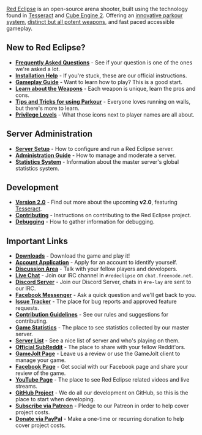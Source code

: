 [Red Eclipse](http://redeclipse.net/) is an open-source arena shooter, built using the technology found in [Tesseract](http://tesseract.gg/) and [Cube Engine 2](http://cubeengine.com/). Offering an [innovative parkour system](Parkour-Guide.md), [distinct but all potent weapons](Weapons-Guide.md), and fast paced accessible gameplay.

## New to Red Eclipse?
- **[Frequently Asked Questions](FAQ.md)** - See if your question is one of the ones we're asked a lot.
- **[Installation Help](Install-Guide.md)** - If you're stuck, these are our official instructions.
- **[Gameplay Guide](Gameplay-Guide.md)** - Want to learn how to play? This is a good start.
- **[Learn about the Weapons](Weapons-Guide.md)** - Each weapon is unique, learn the pros and cons.
- **[Tips and Tricks for using Parkour](Parkour-Guide.md)** - Everyone loves running on walls, but there's more to learn.
- **[Privilege Levels](Privileges.md)** - What those icons next to player names are all about.

## Server Administration
- **[Server Setup](Server-Setup.md)** - How to configure and run a Red Eclipse server.
- **[Administration Guide](Admin-Guide.md)** - How to manage and moderate a server.
- **[Statistics System](Statistics-System.md)** - Information about the master server's global statistics system.

## Development
- **[Version 2.0](Information-for-v2.md)** - Find out more about the upcoming **v2.0**, featuring [Tesseract](http://tesseract.gg/).
- **[Contributing](Contributing.md)** - Instructions on contributing to the Red Eclipse project.
- **[Debugging](Debug.md)** - How to gather information for debugging.

## Important Links
- **[Downloads](http://redeclipse.net/download)** - Download the game and play it!
- **[Account Application](http://redeclipse.net/apply)** - Apply for an account to identify yourself.
- **[Discussion Area](http://redeclipse.net/discuss)** - Talk with your fellow players and developers.
- **[Live Chat](http://redeclipse.net/chat)** - Join our IRC channel in `#redeclipse` on `chat.freenode.net`.
- **[Discord Server](http://redeclipse.net/discord)** - Join our Discord Server, chats in `#re-lay` are sent to our IRC.
- **[Facebook Messenger](http://redeclipse.net/messenger)** - Ask a quick question and we'll get back to you.
- **[Issue Tracker](http://redeclipse.net/issues)** - The place for bug reports and approved feature requests.
- **[Contribution Guidelines](http://redeclipse.net/contribute)** - See our rules and suggestions for contributing.
- **[Game Statistics](http://redeclipse.net/stats)** - The place to see statistics collected by our master server.
- **[Server List](http://redeclipse.net/servers)** - See a nice list of server and who's playing on them.
- **[Official SubReddit](http://redeclipse.net/reddit)** - The place to share with your fellow Reddit'ors.
- **[GameJolt Page](http://redeclipse.net/gamejolt)** - Leave us a review or use the GameJolt client to manage your game.
- **[Facebook Page](http://redeclipse.net/facebook)** - Get social with our Facebook page and share your review of the game.
- **[YouTube Page](http://redeclipse.net/youtube)** - The place to see Red Eclipse related videos and live streams.
- **[GitHub Project](http://redeclipse.net/github)** - We do all our development on GitHub, so this is the place to start when developing.
- **[Subscribe via Patreon](http://redeclipse.net/patreon)** - Pledge to our Patreon in order to help cover project costs.
- **[Donate via PayPal](http://redeclipse.net/paypal)** - Make a one-time or recurring donation to help cover project costs.

